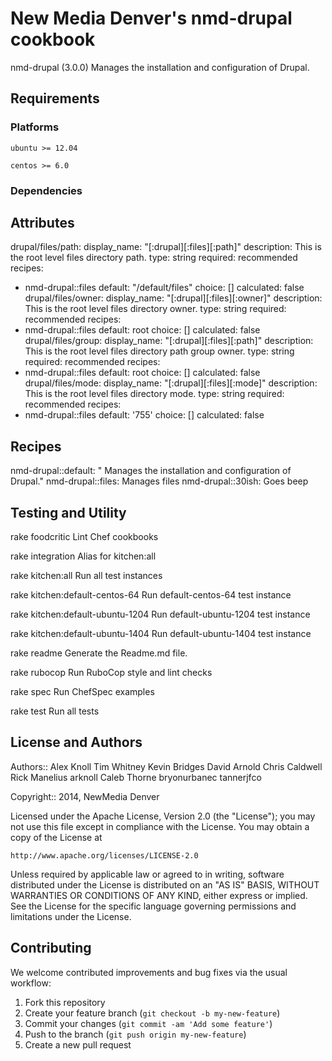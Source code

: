 
New Media Denver's nmd-drupal cookbook
=============================

nmd-drupal (3.0.0)  Manages the installation and configuration of Drupal.



Requirements
------------

### Platforms

`ubuntu >= 12.04`

`centos >= 6.0`

### Dependencies


Attributes
----------

drupal/files/path: 
  display_name: "[:drupal][:files][:path]"
  description: This is the root level files directory path.
  type: string
  required: recommended
  recipes:
  - nmd-drupal::files
  default: "/default/files"
  choice: []
  calculated: false
drupal/files/owner: 
  display_name: "[:drupal][:files][:owner]"
  description: This is the root level files directory owner.
  type: string
  required: recommended
  recipes:
  - nmd-drupal::files
  default: root
  choice: []
  calculated: false
drupal/files/group: 
  display_name: "[:drupal][:files][:path]"
  description: This is the root level files directory path group owner.
  type: string
  required: recommended
  recipes:
  - nmd-drupal::files
  default: root
  choice: []
  calculated: false
drupal/files/mode: 
  display_name: "[:drupal][:files][:mode]"
  description: This is the root level files directory mode.
  type: string
  required: recommended
  recipes:
  - nmd-drupal::files
  default: '755'
  choice: []
  calculated: false


Recipes
-------

nmd-drupal::default: " Manages the installation and configuration of Drupal."
nmd-drupal::files: Manages files
nmd-drupal::30ish: Goes beep


Testing and Utility
-------

rake foodcritic
    Lint Chef cookbooks

rake integration
    Alias for kitchen:all

rake kitchen:all
    Run all test instances

rake kitchen:default-centos-64
    Run default-centos-64 test instance

rake kitchen:default-ubuntu-1204
    Run default-ubuntu-1204 test instance

rake kitchen:default-ubuntu-1404
    Run default-ubuntu-1404 test instance

rake readme
    Generate the Readme.md file.

rake rubocop
    Run RuboCop style and lint checks

rake spec
    Run ChefSpec examples

rake test
    Run all tests



License and Authors
------------------

Authors:: 
  Alex Knoll
  Tim Whitney
  Kevin Bridges
  David Arnold
  Chris Caldwell
  Rick Manelius
  arknoll
  Caleb Thorne
  bryonurbanec
  tannerjfco


Copyright:: 2014, NewMedia Denver

Licensed under the Apache License, Version 2.0 (the "License");
you may not use this file except in compliance with the License.
You may obtain a copy of the License at

    http://www.apache.org/licenses/LICENSE-2.0

Unless required by applicable law or agreed to in writing, software
distributed under the License is distributed on an "AS IS" BASIS,
WITHOUT WARRANTIES OR CONDITIONS OF ANY KIND, either express or implied.
See the License for the specific language governing permissions and
limitations under the License.

Contributing
------------

We welcome contributed improvements and bug fixes via the usual workflow:

1. Fork this repository
2. Create your feature branch (`git checkout -b my-new-feature`)
3. Commit your changes (`git commit -am 'Add some feature'`)
4. Push to the branch (`git push origin my-new-feature`)
5. Create a new pull request
